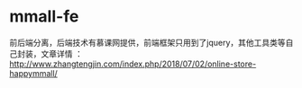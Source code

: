 # mmall-fe
前后端分离，后端技术有慕课网提供，前端框架只用到了jquery，其他工具类等自己封装，文章详情 ： http://www.zhangtengjin.com/index.php/2018/07/02/online-store-happymmall/
